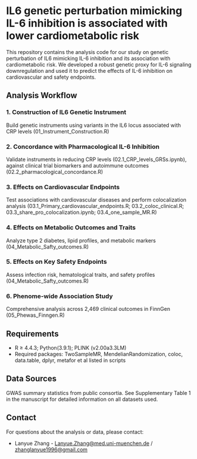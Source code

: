 # IL6 genetic perturbation mimicking IL-6 inhibition is associated with lower cardiometabolic risk 
This repository contains the analysis code for our study on genetic perturbation of IL6 mimicking IL-6 inhibition and its association with cardiometabolic risk. We developed a robust genetic proxy for IL-6 signaling downregulation and used it to predict the effects of IL-6 inhibition on cardiovascular and safety endpoints.

## Analysis Workflow

### 1. Construction of IL6 Genetic Instrument
Build genetic instruments using variants in the IL6 locus associated with CRP levels (01_Instrument_Construction.R)

### 2. Concordance with Pharmacological IL-6 Inhibition
Validate instruments in reducing CRP levels (02.1_CRP_levels_GRSs.ipynb), against clinical trial biomarkers and autoimmune outcomes (02.2_pharmacological_concordance.R)

### 3. Effects on Cardiovascular Endpoints
Test associations with cardiovascular diseases and perform colocalization analysis (03.1_Primary_cardiovascular_endpoints.R; 03.2_coloc_clinical.R; 03.3_share_pro_colocalization.ipynb; 03.4_one_sample_MR.R)

### 4. Effects on Metabolic Outcomes and Traits
Analyze type 2 diabetes, lipid profiles, and metabolic markers (04_Metabolic_Safty_outcomes.R)

### 5. Effects on Key Safety Endpoints
Assess infection risk, hematological traits, and safety profiles (04_Metabolic_Safty_outcomes.R)

### 6. Phenome-wide Association Study
Comprehensive analysis across 2,469 clinical outcomes in FinnGen (05_Phewas_Finngen.R)

## Requirements
- R ≥ 4.4.3; Python(3.9.1); PLINK (v2.00a3.3LM) 
- Required packages: TwoSampleMR, MendelianRandomization, coloc, data.table, dplyr, metafor et al listed in scripts

## Data Sources
GWAS summary statistics from public consortia. See Supplementary Table 1 in the manuscript for detailed information on all datasets used.

## Contact
For questions about the analysis or data, please contact:
- Lanyue Zhang - Lanyue.Zhang@med.uni-muenchen.de / zhanglanyue1996@gmail.com
